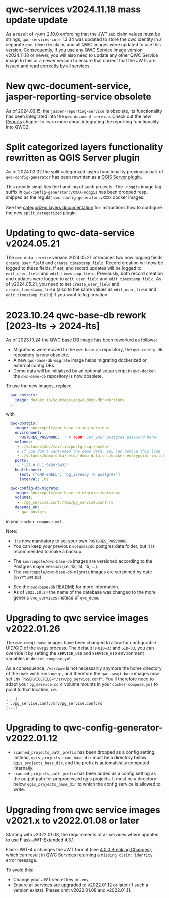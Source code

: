 # qwc-services v2024.11.18 mass update update

As a result of `PyJWT` 2.10.0 enforcing that the JWT `sub` claim values must be strings, `qwc-services-core` 1.3.34 was updated to store the qwc identity in a separate `qwc_identity` claim, and all QWC images were updated to use this version. Consequently, if you use any QWC Service image version v2024.11.18 or newer, you will also need to update any other QWC Service image to this or a newer version to ensure that correct that the JWTs are issued and read correctly by all services.

# New qwc-document-service, jasper-reporting-service obsolete

As of 2024.09.15, the `jasper-reporting-service` is obsolete, its functionality has been integrated into the `qwc-document-service`. Check out the new [Reports](../topics/Reports.md) chapter to learn more about integrating the reporting functionality into QWC2.

# Split categorized layers functionality rewritten as QGIS Server plugin

As of 2024.02.02 the split categorized layers functionality previously part of `qwc-config-generator` has been rewritten as a [QGIS Server plugin](https://github.com/qwc-services/qwc-qgis-server-plugins/tree/main/split_categorized).

This greatly simplifies the handling of such projects. The `-noqgis` image tag suffix in `qwc-config-generator:vXXXX-noqgis` has been dropped resp. shipped as the regular `qwc-config-generator:vXXXX` docker images.

See the [categorized layers documentation](https://qwc-services.github.io/master/configuration/ThemesConfiguration/#split-categorized-layers) for instructions how to configure the new `split_categorized` plugin.

# Updating to qwc-data-service v2024.05.21

The `qwc-data-service` version 2024.05.21 introduces two now logging fields `create_user_field` and `create_timestamp_field`. Record creation will now be logged to these fields, if set, and record updates will be logged to `edit_user_field` and `edit_timestamp_field`. Previously, both record creation and updates were logged to `edit_user_field` and `edit_timestamp_field`. As of v2024.05.21, you need to set `create_user_field` and `create_timestamp_field` (also to the same values as `edit_user_field` and `edit_timestamp_field`) if you want to log creation.

# 2023.10.24 qwc-base-db rework \[2023-lts &rarr; 2024-lts\]

As of 2023.10.24 the QWC base DB image has been reworked as follows:

* Migrations were moved to the `qwc-base-db` repository, the `qwc-config-db` repository is now obsolete.
* A new `qwc-base-db-migrate` image helps migrating dockerized or external config DBs.
* Demo data will be initialized by an optional setup script in `qwc-docker`, the `qwc-demo-db` repository is now obsolete.

To use the new images, replace

```yml
  qwc-postgis:
    image: docker.io/sourcepole/qwc-demo-db:<version>
  ...
```

with

```yml
  qwc-postgis:
    image: sourcepole/qwc-base-db:<pg_version>
    environment:
      POSTGRES_PASSWORD: '' # TODO: Set your postgres password here!
    volumes:
     - ./volumes/db:/var/lib/postgresql/docker
     # If you don't want/need the demo data, you can remove this line
     - ./volumes/demo-data/setup-demo-data.sh:/docker-entrypoint-initdb.d/2_setup-demo-data.sh
    ports:
     - "127.0.0.1:5439:5432"
    healthcheck:
      test: ["CMD-SHELL", "pg_isready -U postgres"]
      interval: 10s

  qwc-config-db-migrate:
    image: sourcepole/qwc-base-db-migrate:<version>
    volumes:
     - ./pg_service.conf:/tmp/pg_service.conf:ro
    depends_on:
     - qwc-postgis
```

in your `docker-compose.yml`.

Note:

- It is now mandatory to set your own `POSTGRES_PASSWORD`.
- You can keep your previous `volumes/db` postgres data folder, but it is recommended to make a backup.
* The `sourcepole/qwc-base-db` images are versioned according to the Postgres major version (i.e. 13, 14, 15, ...).
* The `sourcepole/qwc-base-db-migrate` images are versioned by date (`vYYYY.MM.DD`)
- See the [`qwc-base-db` README](https://github.com/qwc-services/qwc-base-db) for more information.
- As of `2023.10.24` the name of the database was changed to the more generic `qwc_services` instead of `qwc_demo`.

# Upgrading to qwc service images v2022.01.26

The `qwc-uwsgi-base` images have been changed to allow for configurable UID/GID of the `uwsgi` process. The default is `UID=33` and `GID=33`, you can override it by setting the `SERVICE_UID` and `SERVICE_GID` environment variables in `docker-compose.yml`.

As a consequence, `/var/www` is not necessarily anymore the home directory of the user wich runs `uwsgi`, and therefore the `qwc-uwsgi-base` images now set `ENV PGSERVICEFILE="/srv/pg_service.conf"`. You'll therefore need to adapt your `pg_service.conf` volume mounts in your `docker-compose.yml` to point to that location, i.e.

    [...]
    - ./pg_service.conf:/srv/pg_service.conf:ro
    [...]

# Upgrading to qwc-config-generator-v2022.01.12

- `scanned_projects_path_prefix` has been dropped as a config setting. Instead, `qgis_projects_scan_base_dir` must be a directory below `qgis_projects_base_dir`, and the prefix is automatically computed internally.
- `scanned_projects_path_prefix` has been added as a config setting as the output path for preprocessed qgis projects. It must be a directory below `qgis_projects_base_dir` to which the config service is allowed to write.

# Upgrading from qwc service images v2021.x to v2022.01.08 or later

Starting with v2022.01.08, the requirements of all services where updated to use Flask-JWT-Extended 4.3.1.

Flask-JWT-4.x changes the JWT format (see [4.0.0 Breaking Changes](https://flask-jwt-extended.readthedocs.io/en/stable/v4_upgrade_guide/#encoded-jwt-changes-important)), which can result in QWC Services returning a `Missing claim: identity` error message.

To avoid this:
* Change your JWT secret key in `.env`.
* Ensure all services are upgraded to v2022.01.12 or later (if such a version exists). Please omit v2022.01.08 and v2022.01.11.
